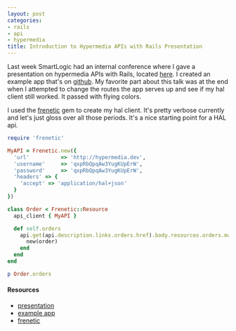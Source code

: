 ```yaml
---
layout: post
categories:
- rails
- api
- hypermedia
title: Introduction to Hypermedia APIs with Rails Presentation
---
```


Last week SmartLogic had an internal conference where I gave a presentation on hypermedia APIs with Rails, located [here](http://oestri.ch/presentations/intro-hypermedia). I created an example app that's on [github](https://github.com/oestrich/hypermedia_rails).  My favorite part about this talk was at the end when I attempted to change the routes the app serves up and see if my hal client still worked. It passed with flying colors.

I used the [frenetic](https://github.com/dlindahl/frenetic) gem to create my hal client. It's pretty verbose currently and let's just gloss over all those periods. It's a nice starting point for a HAL api.

```ruby
require 'frenetic'

MyAPI = Frenetic.new({
  'url'          => 'http://hypermedia.dev',
  'username'     => 'qxpRbQpqAw3YugKUpErW',
  'password'     => 'qxpRbQpqAw3YugKUpErW',
  'headers' => {
    'accept' => 'application/hal+json'
  }
})

class Order < Frenetic::Resource
  api_client { MyAPI }

  def self.orders
    api.get(api.description.links.orders.href).body.resources.orders.map do |order|
      new(order)
    end
  end
end

p Order.orders
```

#### Resources
* [presentation](http://oestri.ch/presentations/intro-hypermedia)
* [example app](https://github.com/oestrich/hypermedia_rails)
* [frenetic](https://github.com/dlindahl/frenetic)

